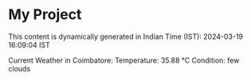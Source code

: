 # My Project

This content is dynamically generated in Indian Time (IST): 2024-03-19 16:09:04 IST


Current Weather in Coimbatore:
Temperature: 35.88 °C
Condition: few clouds

